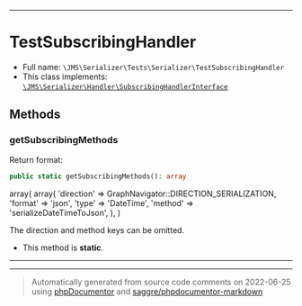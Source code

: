 ***

# TestSubscribingHandler





* Full name: `\JMS\Serializer\Tests\Serializer\TestSubscribingHandler`
* This class implements:
[`\JMS\Serializer\Handler\SubscribingHandlerInterface`](../../Handler/SubscribingHandlerInterface.md)




## Methods


### getSubscribingMethods

Return format:

```php
public static getSubscribingMethods(): array
```

array(
         array(
             'direction' => GraphNavigator::DIRECTION_SERIALIZATION,
             'format' => 'json',
             'type' => 'DateTime',
             'method' => 'serializeDateTimeToJson',
         ),
     )

The direction and method keys can be omitted.

* This method is **static**.







***


***
> Automatically generated from source code comments on 2022-06-25 using [phpDocumentor](http://www.phpdoc.org/) and [saggre/phpdocumentor-markdown](https://github.com/Saggre/phpDocumentor-markdown)
